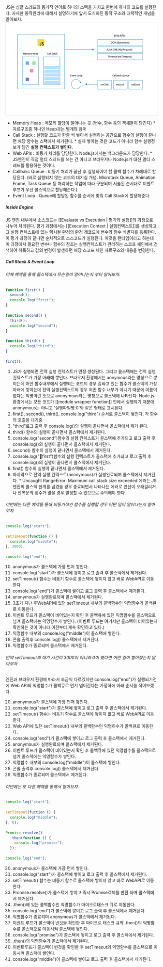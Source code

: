 JS는 싱글 스레드의 동기적 언어로 하나의 스택을 가지고 한번에 하나의 코드를 실행한다. 자세한 동작원리에 대해서 설명하기에 앞서 도식화된 동작 구조와 대략적인 개념을 알아보자.
<img style="display: block;-webkit-user-select: none;margin: auto;background-color: hsl(0, 0%, 90%);transition: background-color 300ms;" src="https://raw.githubusercontent.com/sladhe01/lab/refs/heads/main/images/1_eFvdHDgxCM6C20Zt80I7Jg.webp">
- Memory Heap : 메모리 할당이 일어나는 곳 (변수, 함수 등의 객체들이 담긴다)
  \* 자료구조중 하나인 Heap과는 별개의 용어
- Call Stack : 실행할 코드가 한줄 씩 쌓아서 실행하는 공간으로 함수의 실행이 끝나면 해당 함수는 스택에서 제거된다.
  \* 실제 쌓이는 것은 코드가 아니라 함수 실행정보가 담긴 **실행 컨텍스트가 쌓인다**.
- Web APIs : 비동기 처리를 담당한다. Node.js에서는 백그라운드가 담당한다.
  \* JS엔진이 직접 멀티 스레드를 쓰는 건 아니고 브라우저나 Node.js가 대신 멀티 스레드를 활용하는 것이다.
- Callbakc Queue : 비동기 처리가 끝난 후 실행되어야 할 콜백 함수가 차례대로 할당된다. (바로 실행되지 않는 코드의 대기실 개념. Microtask Queue, Animation Frame, Task Queue 등 처리하는 작업에 따라 구분되며 서술된 순서대로 이벤트루프가 우선 콜스택으로 할당해준다.)
- Event Loop : Queue에 할당된 함수를 순서에 맞춰 Call Stack에 할당해준다.
##### Inside Engine
JS 엔진 내부에서 소스코드는 [[Evaluate vs Execution | 평가와 실행]]의 과정으로 나누어 처리된다.
평가 과정에서는 [[Execution Context | 실행컨텍스트]]를 생성하고, 그 실행 컨텍스트에 있는 렉시컬 환경의 환경 레코드에 변수와 함수 식별자를 등록한다. 이 평가 과정이 끝나면 순차적으로 소스코드가 실행된다. 이것을 런타임이라고 하는데 이 과정에서 필요한 변수나 함수의 참조는 실행컨텍스트가 관리하는 스코프 체인에서 검색하여 취득하고 값의 변경이 발생하면 해당 스코프 체인 자료구조의 내용을 변경한다. 

##### Call Stack & Event Loop
###### 이제 예제를 통해 콜스택에서 무슨일이 일어나는지 부터 알아보자.

```js
function first() {
  second();
  console.log("first");
}

function second() {
  third();
  console.log("second");
}

function third() {
  console.log("third");
}

first();
```

1. JS가 실행되면 전역 실행 컨텍스트가 먼정 생성된다. 그리고 콜스택에는 전역 실행컨텍스트가 가장 아래애 쌓인다.
   브라우저 환경에서는 aonymous라는 명칭으로 쌓이는데 어떤 함수내부에서 실행되는 코드의 경우 감싸고 있는 함수가 콜스택의 가장 아래에 쌓이는데 전역 실행컨텍스트의 경우 어떤 함수 내부가 아니기 때문에 이름이 없다는 익명이란 뜻으로 anonymous라는 명칭으로 콜스택에 나타난다. Node.js환경에서는 모든 코드가 [[module wrapper function]] 안에서 실행되기 때문에 anonymous는 아니고 '실행파일명:0'와 같은 형태로 표시된다.
2. first(), second(), third(), console.log("third") 순서로 콜스택이 쌓인다. 각 함수의 호출을 대기중
3. "third"로그 출력 후 console.log()의 실행이 끝나면서 콜스택에서 제거 된다.
4. third() 함수의 실행이 끝나면서 콜스택에서 제거된다.
5. console.log("second")함수의 실행 컨텍스트가 콜스택에 추가되고 로그 출력 후 console.log()의 실행이 끝나면서 콜스택에서 제거된다.
6. second() 함수의 실행이 끝나면서 콜스택에서 제거된다.
7. console.log("first")함수의 실행 컨텍스트가 콜스택에 추가되고 로그 출력 후 console.log()의 실행이 끝나면서 콜스택에서 제거된다.
8. first() 함수의 실행이 끝나면서 콜스택에서 제거된다.
9. 마지막으로 전역 실행 컨텍스트(anonymous)가 실행완료되며 콜스택에서 제거된다.
\* Uncaught RangeError: Maximum call stack size exceeded 에러는 JS엔진의 콜스택 한계를 넘겼을 경우 종료되면서 나타나는 에러로 연산이 오래걸리거나 반복문의 횟수가 많을 경우 발생할 수 있으므로 주의해야 한다.
###### 이번에는 다른 예제를 통해 비동기적인 함수를 실행할 경우 어떤 일이 일어나는지 알아보자.

```js
console.log("start");

setTimeout(function () {
  console.log("middle");
}, 3000);

console.log("end");
```

10. anonymous가 콜스택에 가장 먼저 쌓인다.
11. console.log("start")가 콜스택에 쌓이고 로그 출력 후 콜스택에서 제거된다.
12. setTimeout() 함수는 비동기 함수로 콜스택에 쌓이지 않고 바로 WebAPI로 이동한다.
13. console.log("end")가 콜스택에 쌓이고 로그 출력 후 콜스택에서 제거된다.
14. anonymous가 실행완료되며 콜스택에서 제거된다.
15. 3초가 지난 후WebAPI에 있던 setTImeout 내부의 콜백함수인 익명함수가 콜백큐로 이동한다.
16. 이벤트 루프가 콜스택이 비어있는지 확인 후 콜백큐에 있던 익명함수를 콜스택으로 넘겨 콜스택에는 익명함수가 쌓인다. (이벤트 루프는 여기서만 콜스택이 비어있는지 확인하는 것이 아니라 이전부터 계속 확인하고 있다.)
17. 익명함수 내부의 console.log("middle")이 콜스택에 쌓인다.
18. 콘솔 출력후 console.log() 콜스택에서 제거된다.
19. 익명함수가 종료되며 콜스택에서 제거된다.

###### 만약 setTimeout의 대기 시간이  3000이 아니라 0이 였다면 어떤 일이 벌어졌는지 알아보자

엔진과 브라우저 환경에 따라서 조금씩 다르겠지만 console.log("end")가 실행되기전에 Web API의 익명함수가 콜백큐로 먼저 넘어간다는 가정하에 아래 순서를 적어보겠다.

20. anonymous가 콜스택에 가장 먼저 쌓인다.
21. console.log("start")가 콜스택에 쌓이고 로그 출력 후 콜스택에서 제거된다.
22. setTimeout() 함수는 비동기 함수로 콜스택에 쌓이지 않고 바로 WebAPI로 이동한다.
23. Web API에 있던 setTImeout() 내부의 콜백함수인 익명하수가 콜백큐로 이동한다.
24. console.log("end")가 콜스택에 쌓이고 로그 출력 후 콜스택에서 제거된다.
25. anonymous가 실행완료되며 콜스택에서 제거된다.
26. 이벤트 루프가 콜스택이 비어있는지 확인 후 콜백큐에 있던 익명함수를 콜스택으로 넘겨 콜스택에는 익명함수가 쌓인다.
27. 익명함수 내부의 console.log("middle")이 콜스택에 쌓인다.
28. 콘솔 출력후 console.log() 콜스택에서 제거된다.
29. 익명함수가 종료되며 콜스택에서 제거된다.

###### 이번에는 또 다른 예제를 통해서 알아보자.

```js
console.log("start");

setTimeout(fuction () {
  console.log("middle");
}, 0);

Promise.resolve()
  .then(function () {
    console.log("promise");
  });

console.log("end");
```

30. anonymous가 콜스택에 가장 먼저 쌓인다.
31. console.log("start")가 콜스택에 쌓이고 로그 출력 후 콜스택에서 제거된다.
32. setTimeout() 함수는 비동기 함수로 콜스택에 쌓이지 않고 바로 WebAPI로 이동한다.
33. Promise.resolve()가 콜스택에 쌓이고 즉시 Promise객체를 반환 하며 콜스택에서 제거된다.
34. .then()에 있는 콜백함수인 익명함수가 마이크로태스크 큐로 이동한다.
35. console.log("end")가 콜스택에 쌓이고 로그 출력 후 콜스택에서 제거된다.
36. 익명함수가 종료되며 anonymous가 콜스택에서 제거된다.
37. 이벤트 루프가 콜스택이 빈것을 확인한 후 마이크로 태스크 큐의 .then()의 익명함수를 콜스택으로 이동시켜 콜스택에 쌓인다.
38. console.log("promise")가 콜스택에 쌓이고 로그 출력 후 콜스택에서 제거된다.
39. .then()의 익명함수가 콜스택에서 제거된다.
40. 이벤트루프가 콜스택이 빈것을 확인한 후 setTimeout의 익명함수를 콜스택으로 이동시켜 콜스택에 쌓인다.
41. console.log("middle")이 콜스택에 쌓이고 로그 출력 후 콜스택에서 제거된다.